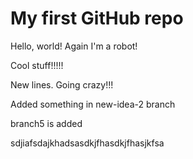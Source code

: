# My first GitHub repo

Hello, world! Again I'm a robot!

Cool stuff!!!!!

New lines. Going crazy!!!

Added something in new-idea-2 branch

branch5 is added

sdjiafsdajkhadsasdkjfhasdkjfhasjkfsa